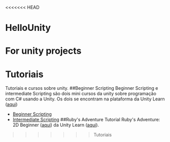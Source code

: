 <<<<<<< HEAD
# HelloUnity
For unity projects
=======
# Tutoriais
Tutoriais e cursos sobre unity.
##Beginner Scripting
Beginner Scripting e intermediate Scripting são dois mini cursos da unity sobre programação com C# usando a Unity. Os dois se encontram na plataforma da Unity Learn ([aqui](https://learn.unity.com/))

* [Beginner Scripting](https://learn.unity.com/project/beginner-gameplay-scripting)
* [Intermediate Scripting](https://learn.unity.com/project/intermediate-gameplay-scripting)
##Ruby's Adventure
Tutorial Ruby's Adventure: 2D Beginner ([aqui](https://learn.unity.com/project/ruby-s-2d-rpg)) da Unity Learn ([aqui](https://learn.unity.com/)).
>>>>>>> Tutoriais
